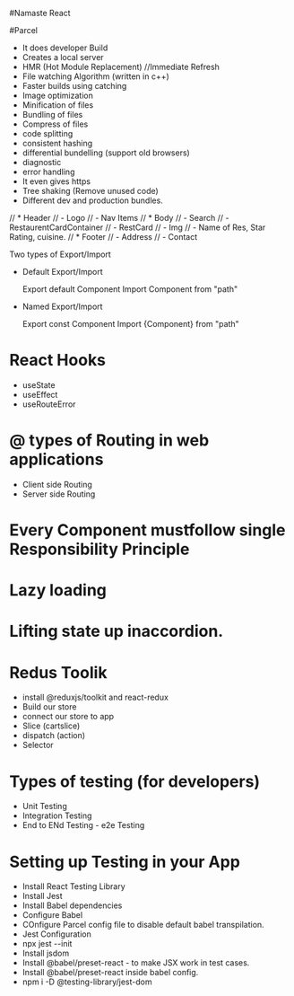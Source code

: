 #Namaste React

#Parcel
- It does developer Build
- Creates a local server
- HMR (Hot Module Replacement) //Immediate Refresh
- File watching Algorithm (written in c++)
- Faster builds using catching
- Image optimization
- Minification of files
- Bundling of files
- Compress of files
- code splitting
- consistent hashing
- differential bundelling (support old browsers)
- diagnostic
- error handling
- It even gives https
- Tree shaking (Remove unused code)
- Different dev and production bundles.




// * Header
//  - Logo
//  - Nav Items
// * Body
//  - Search
//  - RestaurentCardContainer
//    - RestCard
//      - Img
//      - Name of Res, Star Rating, cuisine.
// * Footer
//  - Address
//  - Contact



Two types of Export/Import

- Default Export/Import

  Export default Component
  Import Component from "path"

- Named Export/Import

  Export const Component
  Import {Component} from "path"


# React Hooks
- useState
- useEffect
- useRouteError



# @ types of Routing in web applications
- Client side Routing
- Server side Routing

# Every Component mustfollow single Responsibility Principle

# Lazy loading

# Lifting state up inaccordion.

# Redus Toolik
- install @reduxjs/toolkit and react-redux
- Build our store
- connect our store to app
- Slice (cartslice)
- dispatch (action)
- Selector

# Types of testing (for developers)
- Unit Testing
- Integration Testing
- End to ENd Testing - e2e Testing

# Setting up Testing in your App
- Install React Testing Library
- Install Jest
- Install Babel dependencies
- Configure Babel
- COnfigure Parcel config file to disable default babel transpilation.
- Jest Configuration
- npx jest --init
- Install jsdom
- Install @babel/preset-react - to make JSX work in test cases.
- Install @babel/preset-react inside babel config.
- npm i -D @testing-library/jest-dom